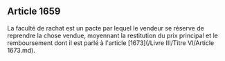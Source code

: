 Article 1659
----
La faculté de rachat est un pacte par lequel le vendeur se réserve de reprendre
la chose vendue, moyennant la restitution du prix principal et le remboursement
dont il est parlé à l'article [1673](/Livre III/Titre VI/Article 1673.md).
